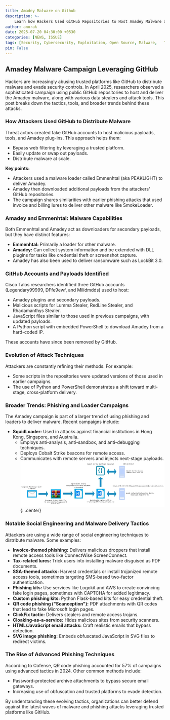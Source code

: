 ```yaml
---  
title: Amadey Malware on Github
description: >-
    Learn how Hackers Used GitHub Repositories to Host Amadey Malware and Data Stealers, Bypassing Filters
author: anorak
date: 2025-07-20 04:30:00 +0530
categories: [NEWS, ISSUE]
tags: [Security, Cybersecurity, Exploitation, Open Source, Malware,   Threat Intelligence, GitHub]
pin: False
---
```


## Amadey Malware Campaign Leveraging GitHub

Hackers are increasingly abusing trusted platforms like GitHub to distribute malware and evade security controls. In April 2025, researchers observed a sophisticated campaign using public GitHub repositories to host and deliver the Amadey malware, along with various data stealers and attack tools. This post breaks down the tactics, tools, and broader trends behind these attacks.

 

### How Attackers Used GitHub to Distribute Malware

Threat actors created fake GitHub accounts to host malicious payloads, tools, and Amadey plug-ins. This approach helps them:

- Bypass web filtering by leveraging a trusted platform.
- Easily update or swap out payloads.
- Distribute malware at scale.

**Key points:**
- Attackers used a malware loader called Emmenhtal (aka PEAKLIGHT) to deliver Amadey.
- Amadey then downloaded additional payloads from the attackers' GitHub repositories.
- The campaign shares similarities with earlier phishing attacks that used invoice and billing lures to deliver other malware like SmokeLoader.

 

### Amadey and Emmenhtal: Malware Capabilities

Both Emmenhtal and Amadey act as downloaders for secondary payloads, but they have distinct features:

- **Emmenhtal:** Primarily a loader for other malware.
- **Amadey:** Can collect system information and be extended with DLL plugins for tasks like credential theft or screenshot capture.
- Amadey has also been used to deliver ransomware such as LockBit 3.0.

 

### GitHub Accounts and Payloads Identified

Cisco Talos researchers identified three GitHub accounts (Legendary99999, DFfe9ewf, and Milidmdds) used to host:

- Amadey plugins and secondary payloads.
- Malicious scripts for Lumma Stealer, RedLine Stealer, and Rhadamanthys Stealer.
- JavaScript files similar to those used in previous campaigns, with updated payloads.
- A Python script with embedded PowerShell to download Amadey from a hard-coded IP.

These accounts have since been removed by GitHub.

 

### Evolution of Attack Techniques

Attackers are constantly refining their methods. For example:

- Some scripts in the repositories were updated versions of those used in earlier campaigns.
- The use of Python and PowerShell demonstrates a shift toward multi-stage, cross-platform delivery.

 

### Broader Trends: Phishing and Loader Campaigns

The Amadey campaign is part of a larger trend of using phishing and loaders to deliver malware. Recent campaigns include:

- **SquidLoader:** Used in attacks against financial institutions in Hong Kong, Singapore, and Australia.
    - Employs anti-analysis, anti-sandbox, and anti-debugging techniques.
    - Deploys Cobalt Strike beacons for remote access.
    - Communicates with remote servers and injects next-stage payloads.
    ![Squid loader attack chain](/assets/img/202507/ss.webp){: .center}   

 

### Notable Social Engineering and Malware Delivery Tactics

Attackers are using a wide range of social engineering techniques to distribute malware. Some examples:

- **Invoice-themed phishing:** Delivers malicious droppers that install remote access tools like ConnectWise ScreenConnect.
- **Tax-related lures:** Trick users into installing malware disguised as PDF documents.
- **SSA-themed attacks:** Harvest credentials or install trojanized remote access tools, sometimes targeting SMS-based two-factor authentication.
- **Phishing kits:** Use services like Logokit and AWS to create convincing fake login pages, sometimes with CAPTCHA for added legitimacy.
- **Custom phishing kits:** Python Flask-based kits for easy credential theft.
- **QR code phishing ("Scanception"):** PDF attachments with QR codes that lead to fake Microsoft login pages.
- **ClickFix tactic:** Delivers stealers and remote access trojans.
- **Cloaking-as-a-service:** Hides malicious sites from security scanners.
- **HTML/JavaScript email attacks:** Craft realistic emails that bypass detection.
- **SVG image phishing:** Embeds obfuscated JavaScript in SVG files to redirect victims.

 

### The Rise of Advanced Phishing Techniques

According to Cofense, QR code phishing accounted for 57% of campaigns using advanced tactics in 2024. Other common methods include:

- Password-protected archive attachments to bypass secure email gateways.
- Increasing use of obfuscation and trusted platforms to evade detection.

 

By understanding these evolving tactics, organizations can better defend against the latest waves of malware and phishing attacks leveraging trusted platforms like GitHub.